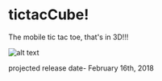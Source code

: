 # tictacCube!
The mobile tic tac toe, that's in 3D!!!

![alt text](https://lh3.googleusercontent.com/scy2TDo4bIe-oxaTfiV6sFmXKnxW2t5J6rDJ5CIQSF3iCGYgYR_3Fj0M01C0IsnKHS7z45Ofjt0I1452yMC7d5QndaQQYY615qYPQxwGYKQ79fSszyHIGPPDmwmNRNQYJYg4NFOWPfjkCvRrnZe9hRjvizvz0b68oCOnnShaABmZNEgafNRUo9PShNdortsnedNP9lxghT7J0s7ojS1jkhy9sRSE3UfYhdFo3b3S_z1gSvC7gdDlDJEv9yeWdFqL6QyNw8ZcsRLosrEDqDegmdJn3vN0jGf31CMWzDCT4cEqGhdM7YJPN3TckBiRlmzfXIjZVY-S89V4mJQMkl2wdBNGVGXOGGNjS-poa2pGCxHMCRHRpZ-4PiK0uzngcQOJNrYv6b2chIu-Tn-C3eJ-av2COaH04NvPcNtGxdXvT-R1OXN5fVGoLozjVWc4UKeCn2DOFvLnUTsI_mL5HyP80nIpw_V7xBWeXxNA2XopUk_D1e_wxorAOVBUKIFC7tzprLOivpee17AeBcrkO9U5yXjrrLpIkhr8g7NFOhyUBWRltGyXBIoKFqBCs1v8Tvy5FHFdtO4qbG-I_CAPkNn2qbgd2MtKD6oC6BNVITg=w1688-h949-no)

projected release date- February 16th, 2018
